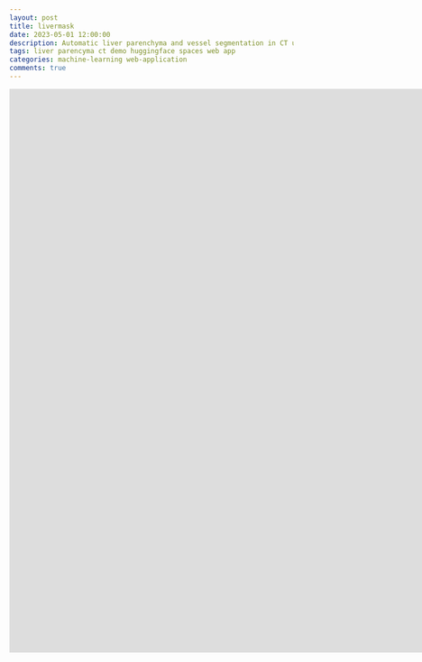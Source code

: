 ```yaml
---
layout: post
title: livermask
date: 2023-05-01 12:00:00
description: Automatic liver parenchyma and vessel segmentation in CT using deep learning
tags: liver parencyma ct demo huggingface spaces web app
categories: machine-learning web-application
comments: true
---
```


<div>
<iframe
	src="https://andreped-livermask.hf.space"
	frameborder="0"
	width="1600"
	height="1000"
></iframe>
</div>
